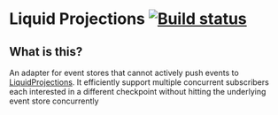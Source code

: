 # Liquid Projections [![Build status](https://ci.appveyor.com/api/projects/status/5j2rboeh9vg8773w/branch/master?svg=true)](https://ci.appveyor.com/project/dennisdoomen/liquidprojections-pollingeventstore-ctw8n/branch/master)

## What is this?
An adapter for event stores that cannot actively push events to [LiquidProjections](https://github.com/liquidprojections/LiquidProjections). It efficiently support multiple concurrent subscribers each interested in a different checkpoint without hitting the underlying event store concurrently